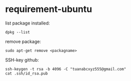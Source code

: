 # requirement-ubuntu

list package installed: 
```
dpkg --list
```
remove package:
```
sudo apt-get remove <packagname>
```
SSH-key github:
```
ssh-keygen -t rsa -b 4096 -C "tuanabcxyz555@gmail.com"
cat .ssh/id_rsa.pub
```
